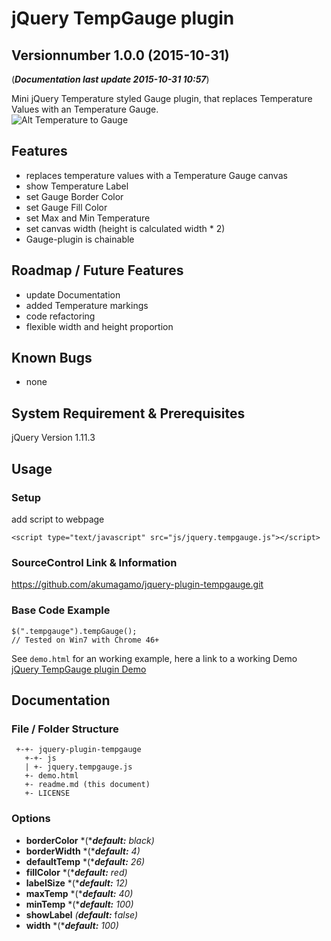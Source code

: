 # jQuery TempGauge plugin
## Versionnumber 1.0.0 (2015-10-31)
(***Documentation last update 2015-10-31 10:57***)  

Mini jQuery Temperature styled Gauge plugin, that replaces Temperature Values with an Temperature Gauge.  
![Alt Temperature to Gauge](https://raw.githubusercontent.com/akumagamo/jquery-plugin-tempGauge/master/readme/tempgauge-plugin-screenshot.png "Temperature to Gauge")

## Features
* replaces temperature values with a Temperature Gauge canvas
* show Temperature Label
* set Gauge Border Color
* set Gauge Fill Color
* set Max and Min Temperature
* set canvas width (height is calculated width * 2)
* Gauge-plugin is chainable

## Roadmap / Future Features
* update Documentation
* added Temperature markings 
* code refactoring
* flexible width and height proportion

## Known Bugs
* none 

## System Requirement & Prerequisites
jQuery Version 1.11.3

## Usage

### Setup
add script to webpage
    
	<script type="text/javascript" src="js/jquery.tempgauge.js"></script>

### SourceControl Link & Information
https://github.com/akumagamo/jquery-plugin-tempgauge.git

### Base Code Example

	$(".tempgauge").tempGauge();
	// Tested on Win7 with Chrome 46+

See ```demo.html``` for an working example, here a link to a working Demo [jQuery TempGauge plugin Demo](https://rawgit.com/akumagamo/jquery-plugin-tempgauge/master/demo.html)

## Documentation

### File / Folder Structure 
     +-+- jquery-plugin-tempgauge
	   +-+- js
	   | +- jquery.tempgauge.js
	   +- demo.html
       +- readme.md (this document)
	   +- LICENSE 
	  
### Options
* **borderColor** *(****default:*** *black)*
* **borderWidth** *(****default:*** *4)*
* **defaultTemp**  *(****default:*** *26)*
* **fillColor**  *(****default:*** *red)*
* **labelSize**  *(****default:*** *12)*
* **maxTemp**  *(****default:*** *40)*
* **minTemp**  *(****default:*** *100)*
* **showLabel**  *(**default:*** f*alse)*
* **width** *(****default:*** *100)*



